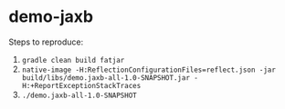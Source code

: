 # demo-jaxb

Steps to reproduce:

1. `gradle clean build fatjar`
2. `native-image -H:ReflectionConfigurationFiles=reflect.json -jar build/libs/demo.jaxb-all-1.0-SNAPSHOT.jar -H:+ReportExceptionStackTraces`
3. `./demo.jaxb-all-1.0-SNAPSHOT`